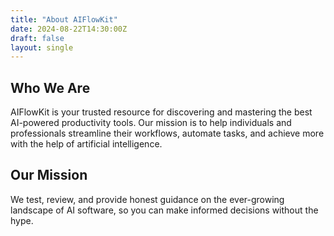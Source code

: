 ```yaml
---
title: "About AIFlowKit"
date: 2024-08-22T14:30:00Z
draft: false
layout: single
---
```


## Who We Are

AIFlowKit is your trusted resource for discovering and mastering the best AI-powered productivity tools. Our mission is to help individuals and professionals streamline their workflows, automate tasks, and achieve more with the help of artificial intelligence.

## Our Mission

We test, review, and provide honest guidance on the ever-growing landscape of AI software, so you can make informed decisions without the hype.
